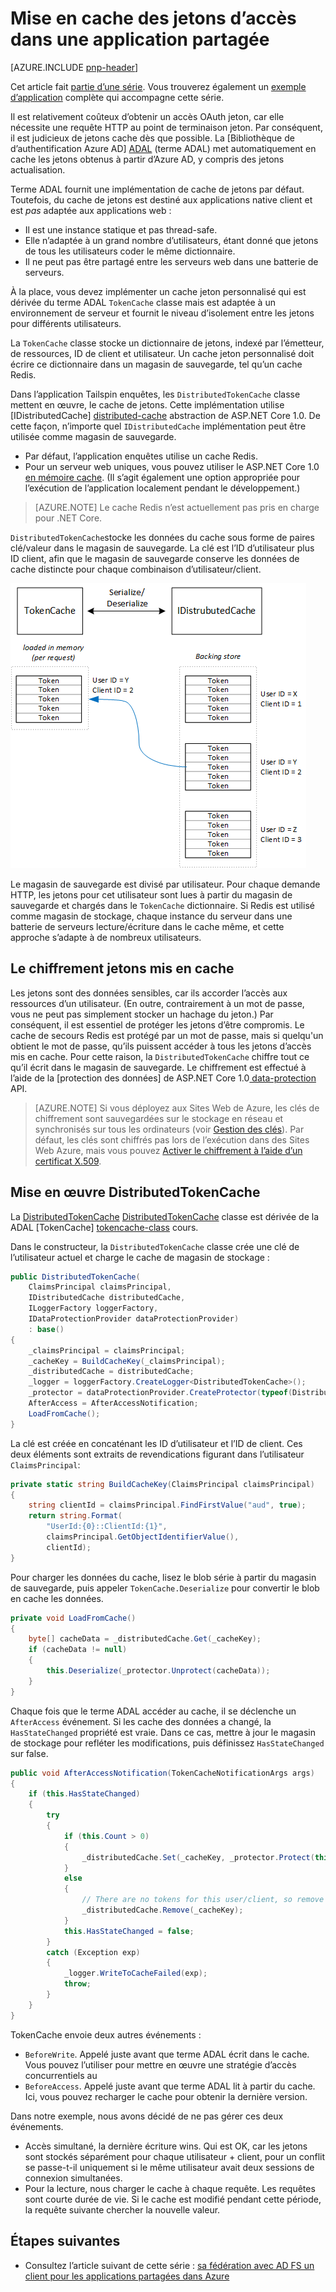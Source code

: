 <properties
   pageTitle="Mise en cache des jetons d’accès dans une application partagée | Microsoft Azure"
   description="Mise en cache des jetons d’accès utilisées pour appeler un serveur principal API Web"
   services=""
   documentationCenter="na"
   authors="MikeWasson"
   manager="roshar"
   editor=""
   tags=""/>

<tags
   ms.service="guidance"
   ms.devlang="dotnet"
   ms.topic="article"
   ms.tgt_pltfrm="na"
   ms.workload="na"
   ms.date="02/16/2016"
   ms.author="mwasson"/>


# <a name="caching-access-tokens-in-a-multitenant-application"></a>Mise en cache des jetons d’accès dans une application partagée

[AZURE.INCLUDE [pnp-header](../../includes/guidance-pnp-header-include.md)]

Cet article fait [partie d’une série]. Vous trouverez également un [exemple d’application] complète qui accompagne cette série.

Il est relativement coûteux d’obtenir un accès OAuth jeton, car elle nécessite une requête HTTP au point de terminaison jeton. Par conséquent, il est judicieux de jetons cache dès que possible. La [Bibliothèque de d’authentification Azure AD] [ ADAL] (terme ADAL) met automatiquement en cache les jetons obtenus à partir d’Azure AD, y compris des jetons actualisation.

Terme ADAL fournit une implémentation de cache de jetons par défaut. Toutefois, du cache de jetons est destiné aux applications native client et est _pas_ adaptée aux applications web :

-   Il est une instance statique et pas thread-safe.
-   Elle n’adaptée à un grand nombre d’utilisateurs, étant donné que jetons de tous les utilisateurs coder le même dictionnaire.
-   Il ne peut pas être partagé entre les serveurs web dans une batterie de serveurs.

À la place, vous devez implémenter un cache jeton personnalisé qui est dérivée du terme ADAL `TokenCache` classe mais est adaptée à un environnement de serveur et fournit le niveau d’isolement entre les jetons pour différents utilisateurs.

La `TokenCache` classe stocke un dictionnaire de jetons, indexé par l’émetteur, de ressources, ID de client et utilisateur. Un cache jeton personnalisé doit écrire ce dictionnaire dans un magasin de sauvegarde, tel qu’un cache Redis.

Dans l’application Tailspin enquêtes, les `DistributedTokenCache` classe mettent en œuvre, le cache de jetons. Cette implémentation utilise [IDistributedCache] [ distributed-cache] abstraction de ASP.NET Core 1.0. De cette façon, n’importe quel `IDistributedCache` implémentation peut être utilisée comme magasin de sauvegarde.

-   Par défaut, l’application enquêtes utilise un cache Redis.
-   Pour un serveur web uniques, vous pouvez utiliser le ASP.NET Core 1.0 [en mémoire cache][in-memory-cache]. (Il s’agit également une option appropriée pour l’exécution de l’application localement pendant le développement.)

> [AZURE.NOTE] Le cache Redis n’est actuellement pas pris en charge pour .NET Core.

`DistributedTokenCache`stocke les données du cache sous forme de paires clé/valeur dans le magasin de sauvegarde. La clé est l’ID d’utilisateur plus ID client, afin que le magasin de sauvegarde conserve les données de cache distincte pour chaque combinaison d’utilisateur/client.

![Cache de jetons](media/guidance-multitenant-identity/token-cache.png)

Le magasin de sauvegarde est divisé par utilisateur. Pour chaque demande HTTP, les jetons pour cet utilisateur sont lues à partir du magasin de sauvegarde et chargés dans le `TokenCache` dictionnaire. Si Redis est utilisé comme magasin de stockage, chaque instance du serveur dans une batterie de serveurs lecture/écriture dans le cache même, et cette approche s’adapte à de nombreux utilisateurs.

## <a name="encrypting-cached-tokens"></a>Le chiffrement jetons mis en cache

Les jetons sont des données sensibles, car ils accorder l’accès aux ressources d’un utilisateur. (En outre, contrairement à un mot de passe, vous ne peut pas simplement stocker un hachage du jeton.) Par conséquent, il est essentiel de protéger les jetons d’être compromis. Le cache de secours Redis est protégé par un mot de passe, mais si quelqu'un obtient le mot de passe, qu’ils puissent accéder à tous les jetons d’accès mis en cache. Pour cette raison, la `DistributedTokenCache` chiffre tout ce qu’il écrit dans le magasin de sauvegarde. Le chiffrement est effectué à l’aide de la [protection des données] de ASP.NET Core 1.0[ data-protection] API.

> [AZURE.NOTE] Si vous déployez aux Sites Web de Azure, les clés de chiffrement sont sauvegardées sur le stockage en réseau et synchronisés sur tous les ordinateurs (voir [Gestion des clés][key-management]). Par défaut, les clés sont chiffrés pas lors de l’exécution dans des Sites Web Azure, mais vous pouvez [Activer le chiffrement à l’aide d’un certificat X.509][x509-cert-encryption].


## <a name="distributedtokencache-implementation"></a>Mise en œuvre DistributedTokenCache

La [DistributedTokenCache] [ DistributedTokenCache] classe est dérivée de la ADAL [TokenCache] [ tokencache-class] cours.

Dans le constructeur, la `DistributedTokenCache` classe crée une clé de l’utilisateur actuel et charge le cache de magasin de stockage :

```csharp
public DistributedTokenCache(
    ClaimsPrincipal claimsPrincipal,
    IDistributedCache distributedCache,
    ILoggerFactory loggerFactory,
    IDataProtectionProvider dataProtectionProvider)
    : base()
{
    _claimsPrincipal = claimsPrincipal;
    _cacheKey = BuildCacheKey(_claimsPrincipal);
    _distributedCache = distributedCache;
    _logger = loggerFactory.CreateLogger<DistributedTokenCache>();
    _protector = dataProtectionProvider.CreateProtector(typeof(DistributedTokenCache).FullName);
    AfterAccess = AfterAccessNotification;
    LoadFromCache();
}
```

La clé est créée en concaténant les ID d’utilisateur et l’ID de client. Ces deux éléments sont extraits de revendications figurant dans l’utilisateur `ClaimsPrincipal`:

```csharp
private static string BuildCacheKey(ClaimsPrincipal claimsPrincipal)
{
    string clientId = claimsPrincipal.FindFirstValue("aud", true);
    return string.Format(
        "UserId:{0}::ClientId:{1}",
        claimsPrincipal.GetObjectIdentifierValue(),
        clientId);
}
```

Pour charger les données du cache, lisez le blob série à partir du magasin de sauvegarde, puis appeler `TokenCache.Deserialize` pour convertir le blob en cache les données.

```csharp
private void LoadFromCache()
{
    byte[] cacheData = _distributedCache.Get(_cacheKey);
    if (cacheData != null)
    {
        this.Deserialize(_protector.Unprotect(cacheData));
    }
}
```

Chaque fois que le terme ADAL accéder au cache, il se déclenche un `AfterAccess` événement. Si les cache des données a changé, la `HasStateChanged` propriété est vraie. Dans ce cas, mettre à jour le magasin de stockage pour refléter les modifications, puis définissez `HasStateChanged` sur false.

```csharp
public void AfterAccessNotification(TokenCacheNotificationArgs args)
{
    if (this.HasStateChanged)
    {
        try
        {
            if (this.Count > 0)
            {
                _distributedCache.Set(_cacheKey, _protector.Protect(this.Serialize()));
            }
            else
            {
                // There are no tokens for this user/client, so remove the item from the cache.
                _distributedCache.Remove(_cacheKey);
            }
            this.HasStateChanged = false;
        }
        catch (Exception exp)
        {
            _logger.WriteToCacheFailed(exp);
            throw;
        }
    }
}
```

TokenCache envoie deux autres événements :

- `BeforeWrite`. Appelé juste avant que terme ADAL écrit dans le cache. Vous pouvez l’utiliser pour mettre en œuvre une stratégie d’accès concurrentiels au
- `BeforeAccess`. Appelé juste avant que terme ADAL lit à partir du cache. Ici, vous pouvez recharger le cache pour obtenir la dernière version.

Dans notre exemple, nous avons décidé de ne pas gérer ces deux événements.

- Accès simultané, la dernière écriture wins. Qui est OK, car les jetons sont stockés séparément pour chaque utilisateur + client, pour un conflit se passe-t-il uniquement si le même utilisateur avait deux sessions de connexion simultanées.
- Pour la lecture, nous charger le cache à chaque requête. Les requêtes sont courte durée de vie. Si le cache est modifié pendant cette période, la requête suivante chercher la nouvelle valeur.

## <a name="next-steps"></a>Étapes suivantes

- Consultez l’article suivant de cette série : [sa fédération avec AD FS un client pour les applications partagées dans Azure][adfs]

<!-- links -->
[ADAL]: https://msdn.microsoft.com/library/azure/jj573266.aspx
[adfs]: guidance-multitenant-identity-adfs.md
[data-protection]: https://docs.asp.net/en/latest/security/data-protection/index.html
[distributed-cache]: https://docs.asp.net/en/latest/fundamentals/distributed-cache.html
[DistributedTokenCache]: https://github.com/Azure-Samples/guidance-identity-management-for-multitenant-apps/blob/master/src/Tailspin.Surveys.TokenStorage/DistributedTokenCache.cs
[key-management]: https://docs.asp.net/en/latest/security/data-protection/configuration/default-settings.html
[in-memory-cache]: https://docs.asp.net/en/latest/fundamentals/caching.html
[tokencache-class]: https://msdn.microsoft.com/library/azure/microsoft.identitymodel.clients.activedirectory.tokencache.aspx
[x509-cert-encryption]: https://docs.asp.net/en/latest/security/data-protection/implementation/key-encryption-at-rest.html#x-509-certificate
[partie d’une série]: guidance-multitenant-identity.md
[exemple d’application]: https://github.com/Azure-Samples/guidance-identity-management-for-multitenant-apps
